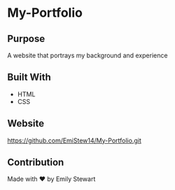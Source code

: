 # My-Portfolio

## Purpose
A website that portrays my background and experience

## Built With
* HTML
* CSS

## Website
https://github.com/EmiStew14/My-Portfolio.git

## Contribution
Made with ❤️ by Emily Stewart
 
